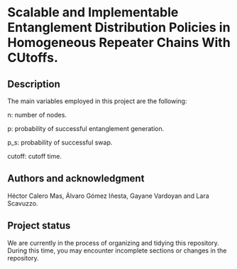 # Scalable and Implementable Entanglement Distribution Policies in Homogeneous Repeater Chains With CUtoffs.

## Description
The main variables employed in this project are the following:

n: number of nodes.

p: probability of successful entanglement generation.

p_s: probability of successful swap.

cutoff: cutoff time.

## Authors and acknowledgment
Héctor Calero Mas, Álvaro Gómez Iñesta, Gayane Vardoyan and Lara Scavuzzo.

## Project status
We are currently in the process of organizing and tidying this repository. During this time, you may encounter incomplete sections or changes in the repository. 
